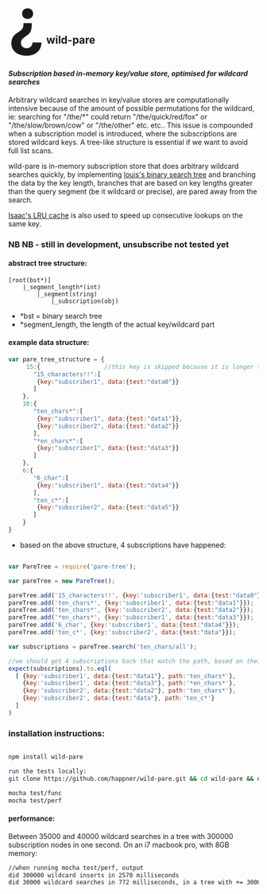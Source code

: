 <span style="font-size:128">&#191;</span> wild-pare
----------------

#### *Subscription based in-memory key/value store, optimised for wildcard searches*


Arbitrary wildcard searches in key/value stores are computationally intensive because of the amount of possible permutations for the wildcard, ie: searching for "/the/*" could return "/the/quick/red/fox" or "/the/slow/brown/cow" or "/the/other" etc. etc.. This issue is compounded when a subscription model is introduced, where the subscriptions are stored wildcard keys. A tree-like structure is essential if we want to avoid full list scans.

wild-pare is in-memory subscription store that does arbitrary wildcard searches quickly, by implementing [louis's binary search tree](https://github.com/louischatriot/node-binary-search-tree) and branching the data by the key length, branches that are based on key lengths greater than the query segment (be it wildcard or precise), are pared away from the search.

[Isaac's LRU cache](https://github.com/isaacs/node-lru-cache) is also used to speed up consecutive lookups on the same key.

### NB NB - still in development, unsubscribe not tested yet

#### abstract tree structure:

```
[root(bst*)]
    |_segment_length*(int)
        |_segment(string)
            |_subscription(obj)

```
- *bst = binary search tree
- *segment_length, the length of the actual key/wildcard part

#### example data structure:

```javascript
var pare_tree_structure = {
     15:{                  //this key is skipped because it is longer than the 8 characters of the search
       "15_characters!!":[
        {key:"subscriber1", data:{test:"data0"}}
       ]
    },
    10:{
       "ten_chars*":[
        {key:"subscriber1", data:{test:"data1"}},
        {key:"subscriber2", data:{test:"data2"}}
       ],
       "*en_chars*":[
        {key:"subscriber1", data:{test:"data3"}}
       ]
    },
    6:{
       "6_char":[
        {key:"subscriber1", data:{test:"data4"}}
       ],
       "ten_c*":[
        {key:"subscriber2", data:{test:"data5"}}
       ]
    }
}
```
- based on the above structure, 4 subscriptions have happened:

```javascript

var PareTree = require('pare-tree');

var pareTree = new PareTree();

pareTree.add('15_characters!!', {key:'subscriber1', data:{test:"data0"}});
pareTree.add('ten_chars*', {key:'subscriber1', data:{test:"data1"}});
pareTree.add('ten_chars*', {key:'subscriber2', data:{test:"data2"}});
pareTree.add('*en_chars*', {key:'subscriber1', data:{test:"data3"}});
pareTree.add('6_char', {key:'subscriber1', data:{test:"data4"}});
pareTree.add('ten_c*', {key:'subscriber2', data:{test:"data"}});

var subscriptions = pareTree.search('ten_chars/all');

//we should get 4 subscriptions back that match the path, based on their subscriptions
expect(subscriptions).to.eql(
  [ {key:'subscriber1', data:{test:"data1"}, path:'ten_chars*'},
    {key:'subscriber1', data:{test:"data3"}, path:'*en_chars*'},
    {key:'subscriber2', data:{test:"data2"}, path:'ten_chars*'},
    {key:'subscriber2', data:{test:"data"}, path:'ten_c*'}
  ]
)

```

### installation instructions:

```bash

npm install wild-pare

run the tests locally:
git clone https://github.com/happner/wild-pare.git && cd wild-pare && npm install

mocha test/func
mocha test/perf

```

#### performance:

Between 35000 and 40000 wildcard searches in a tree with 300000 subscription nodes in one second. On an i7 macbook pro, with 8GB memory:

```bash
//when running mocha test/perf, output
did 300000 wildcard inserts in 2570 milliseconds
did 30000 wildcard searches in 772 milliseconds, in a tree with += 300000 nodes.
```
